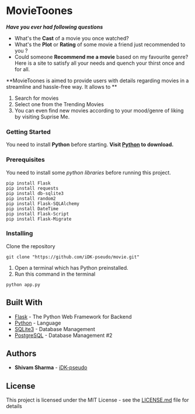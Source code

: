 # MovieToones

***Have you ever had following questions***
- What's the **Cast** of a movie you once watched?
- What's the **Plot** or **Rating** of some movie a friend just recommended to you ?
- Could someone **Recommend me a movie** based on my favourite genre?
Here is a site to satisfy all your needs and quench your thirst once and for all.

**MovieToones is aimed to provide users with details regarding movies in a streamline and hassle-free way. It allows to **
1. Search for movies
2. Select one from the Trending Movies
3. You can even find new movies according to your mood/genre of liking by visiting Suprise Me.

### Getting Started

You need to install **Python** before starting.
**Visit [Python](https://www.python.org/) to download.**

### Prerequisites

You need to install some *python libraries* before running this project.

```
pip install Flask
pip install requests
pip install db-sqlite3
pip install random2
pip install Flask-SQLAlchemy
pip install DateTime
pip install Flask-Script
pip install Flask-Migrate
```

### Installing

Clone the repository

```
git clone "https://github.com/iDK-pseudo/movie.git"
```

1. Open a terminal which has Python preinstalled.
2. Run this command in the terminal

```
python app.py
```

## Built With

* [Flask](https://palletsprojects.com/p/flask/) - The Python Web Framework for Backend
* [Python](https://www.python.org/) - Language
* [SQLite3](https://www.sqlite.org/index.html) - Database Management
* [PostgreSQL](https://www.postgresql.org/) - Database Management #2


## Authors

* **Shivam Sharma** - [iDK-pseudo](https://github.com/iDK-pseudo)

## License

This project is licensed under the MIT License - see the [LICENSE.md](LICENSE.md) file for details